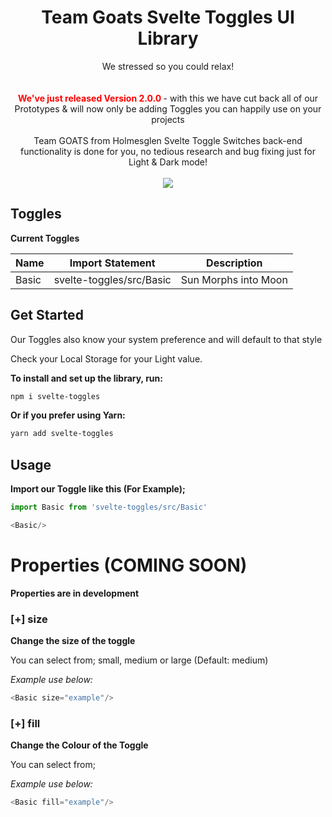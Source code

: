 
  <div align="center">
<h1>Team Goats Svelte Toggles UI Library</h1>
    We stressed so you could relax!
    <br />
    <br />
    <br />
    <!-- <a href="https://sveltetoggles.onrender.com" disabled>View Demo Site</a>
    ·
    <a href="">Report Bug</a>
    · -->
   <span style="color:red"><strong> We've just released Version 2.0.0 </strong></span>- with this we have cut back all of our Prototypes & will now only be adding Toggles you can happily use on your projects
  <br />
  <br />
  Team GOATS from Holmesglen Svelte Toggle Switches back-end functionality is done for you, no tedious research and bug fixing just for Light & Dark mode! 

  <br />
  <br />
  <img src="https://media.giphy.com/media/v1.Y2lkPTc5MGI3NjExMjY4OWVtYzVyb2hoMXpnNWplYmNsZDY5OXZ0MzdkZWhvNnM5YXZoOSZlcD12MV9pbnRlcm5hbF9naWZfYnlfaWQmY3Q9Zw/wKiIDH30XAjllujaPr/source.gif">
  </div>


## Toggles

**Current Toggles**

| Name                         | Import Statement         | Description |
-------------------------|--------------------------|---------------|
|Basic      | svelte-toggles/src/Basic          | Sun Morphs into Moon  |


## Get Started

Our Toggles also know your system preference and will default to that style

Check your Local Storage for your Light value.

**To install and set up the library, run:**

```sh
npm i svelte-toggles
```

**Or if you prefer using Yarn:**

```sh
yarn add svelte-toggles
```

## Usage
**Import our Toggle like this (For Example);**
```js
import Basic from 'svelte-toggles/src/Basic'

<Basic/>
```
# Properties (COMING SOON)
**Properties are in development**
### [+] size

__Change the size of the toggle__

You can select from; small, medium or large (Default: medium)

_Example use below:_
```js
<Basic size="example"/>
```
### [+] fill

__Change the Colour of the Toggle__

You can select from; 

_Example use below:_
```js
<Basic fill="example"/>
```
